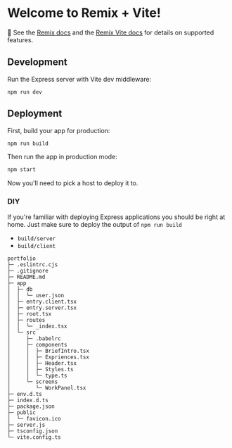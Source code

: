 # Welcome to Remix + Vite!

📖 See the [Remix docs](https://remix.run/docs) and the [Remix Vite docs](https://remix.run/docs/en/main/future/vite) for details on supported features.

## Development

Run the Express server with Vite dev middleware:

```shellscript
npm run dev
```

## Deployment

First, build your app for production:

```sh
npm run build
```

Then run the app in production mode:

```sh
npm start
```

Now you'll need to pick a host to deploy it to.

### DIY

If you're familiar with deploying Express applications you should be right at home. Just make sure to deploy the output of `npm run build`

- `build/server`
- `build/client`

```
portfolio
├─ .eslintrc.cjs
├─ .gitignore
├─ README.md
├─ app
│  ├─ db
│  │  └─ user.json
│  ├─ entry.client.tsx
│  ├─ entry.server.tsx
│  ├─ root.tsx
│  ├─ routes
│  │  └─ _index.tsx
│  └─ src
│     ├─ .babelrc
│     ├─ components
│     │  ├─ BriefIntro.tsx
│     │  ├─ Expriences.tsx
│     │  ├─ Header.tsx
│     │  ├─ Styles.ts
│     │  └─ type.ts
│     └─ screens
│        └─ WorkPanel.tsx
├─ env.d.ts
├─ index.d.ts
├─ package.json
├─ public
│  └─ favicon.ico
├─ server.js
├─ tsconfig.json
└─ vite.config.ts

```
